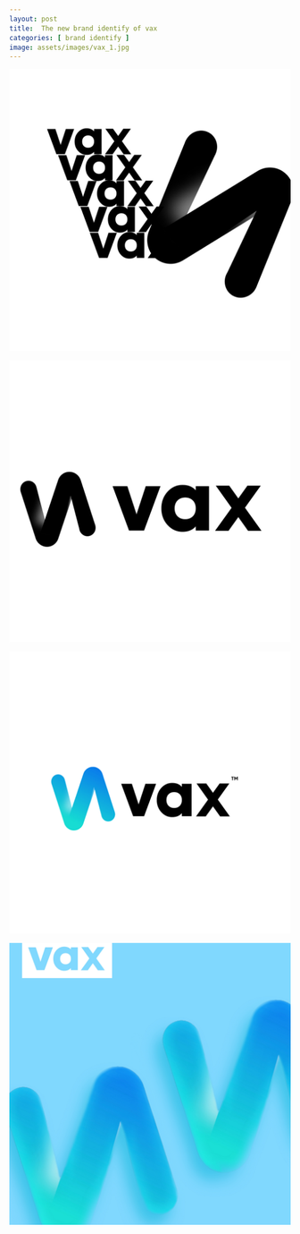 ```yaml
---
layout: post
title:  The new brand identify of vax
categories: [ brand identify ]
image: assets/images/vax_1.jpg
---
```


![](assets/images/vax_4.jpg)

![](assets/images/vax_3.jpg)

![](assets/images/vax_2.jpg)

![](assets/images/vax_1.jpg)
